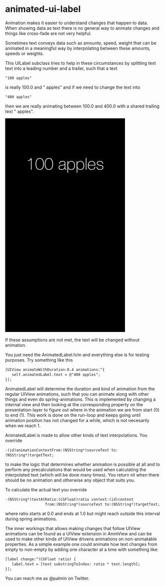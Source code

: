 animated-ui-label
=================

Animation makes it easier to understand changes that happen to data. When showing data as text
there is no general way to animate changes and things like cross-fade are not very helpful.

Sometimes text conveys data such as amounts, speed, weight that can be animated in a meaningful
way by interpolating between these amounts, speeds or weights.

This UILabel subclass tries to help in these circumstances by splitting text text into a leading
number and a trailer, such that a text

    "100 apples" 
is really 100.0 and " apples" and if we need to change the text into  

    "400 apples"
then we are really animating between 100.0 and 400.0 with a shared trailing text " apples".

<img src="example.gif"/>

If these assumptions are not met, the text will be changed without animation.

You just need the AnimatedLabel.h/m and everything else is for testing purposes. Try something
like this

    [UIView animateWithDuration:0.4 animations:^{
       self.animatedLabel.text = @"400 apples";
    }];

AnimatedLabel will determine the duration and kind of animation from the regular UIView animations, 
such that you can animate along with other things and even do spring-animations. 
This is implemented by changing a internal view and then looking at the corresponding property on 
the presentation-layer to figure out where in the animation we are from start (0) to end (1). 
This work is done on the run-loop and keeps going until animation position has not changed for a while,
which is not necesarily when we reach 1. 

AnimatedLabel is made to allow other kinds of text interpolations. You override

    -(id)animationContextFrom:(NSString*)sourceText to:(NSString*)targetText;
to make the logic that determines whether animation is possible at all and to
perform any precalculations that would be used when calculating the interpolated
text (which will be done many times). You return nil when there should be no animation
and otherwise any object that suits you.

To calculate the actual text you override

    -(NSString*)textAtRatio:(CGFloat)ratio context:(id)context
                      from:(NSString*)sourceText to:(NSString*)targetText;
where ratio starts at 0.0 and ends at 1.0 but might reach outside this interval during spring animations.

The inner workings that allows making changes that follow UIView animations can be found as a UIView extension
in AnimView and can be used to make other kinds of UIView drivens animations on non-animatable properties.
As a simple example one could animate how text changes from empty to non-empty by adding one character 
at a time with something like:

    [label change:^(CGFloat ratio) {
       label.text = [text substringToIndex: ratio * text.length];
    }];

You can reach me as @palmin on Twitter.
